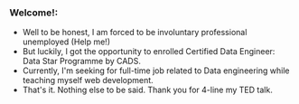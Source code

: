 ### Welcome!:
- Well to be honest, I am forced to be involuntary professional unemployed (Help me!)
- But luckily, I got the opportunity to enrolled Certified Data Engineer: Data Star Programme by CADS.
- Currently, I'm seeking for full-time job related to Data engineering while teaching myself web development.
- That's it. Nothing else to be said. Thank you for 4-line my TED talk.


